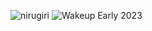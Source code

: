 ![nirugiri](https://img.shields.io/static/v1?label=nirugiri&message=1299936&color=ff69b4)
![Wakeup Early 2023](https://img.shields.io/badge/Wakeup_Early_2023-27/29-blue)
